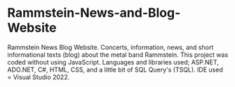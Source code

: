 # Rammstein-News-and-Blog-Website
Rammstein News Blog Website. Concerts, information, news, and short informational texts (blog) about the metal band Rammstein. This project was coded without using JavaScript. Languages and libraries used; ASP.NET, ADO.NET, C#, HTML, CSS, and a little bit of SQL Query's (TSQL). IDE used = Visual Studio 2022.

